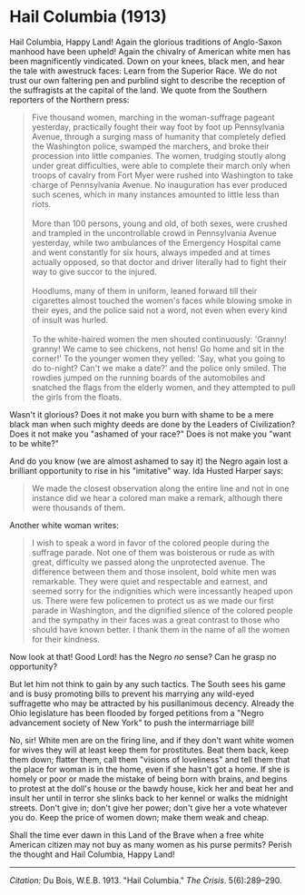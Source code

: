 <!--
title:   Hail Columbia
author:  Du Bois, W.E.B.
journal: The Crisis
year:    1913
volume:  5
issue:   6
pages:   289-290
-->

# Hail Columbia (1913)

Hail Columbia, Happy Land! Again the glorious traditions of Anglo-Saxon
manhood have been upheld! Again the chivalry of American white men has
been magnificently vindicated. Down on your knees, black men, and hear
the tale with awestruck faces: Learn from the Superior Race. We do not
trust our own faltering pen and purblind sight to describe the reception
of the suffragists at the capital of the land. We quote from the
Southern reporters of the Northern press:

> Five thousand women, marching in the woman-suffrage pageant yesterday,
practically fought their way foot by foot up Pennsylvania Avenue,
through a surging mass of humanity that completely defied the Washington
police, swamped the marchers, and broke their procession into little
companies. The women, trudging stoutly along under great difficulties,
were able to complete their march only when troops of cavalry from Fort
Myer were rushed into Washington to take charge of Pennsylvania Avenue.
No inauguration has ever produced such scenes, which in many instances
amounted to little less than riots.    
> &nbsp;     
> More than 100 persons, young and old, of both sexes, were crushed and
trampled in the uncontrollable crowd in Pennsylvania Avenue yesterday,
while two ambulances of the Emergency Hospital came and went constantly
for six hours, always impeded and at times actually opposed, so that doctor and driver literally had to fight their way to give succor to the injured.    
> &nbsp;     
> Hoodlums, many of them in uniform, leaned forward till their
cigarettes almost touched the women's faces while blowing smoke in their
eyes, and the police said not a word, not even when every kind of insult
was hurled.    
> &nbsp;     
> To the white-haired women the men shouted continuously: 'Granny!
granny! We came to see chickens, not hens! Go home and sit in the
corner!' To the younger women they yelled: 'Say, what you going to do
to-night? Can't we make a date?' and the police only smiled. The
rowdies jumped on the running boards of the automobiles and snatched the
flags from the elderly women, and they attempted to pull the girls from
the floats.

Wasn't it glorious? Does it not make you burn with shame to be a mere
black man when such mighty deeds are done by the Leaders of
Civilization? Does it not make you "ashamed of your race?" Does is not
make you "want to be white?"

And do you know (we are almost ashamed to say it) the Negro again lost a
brilliant opportunity to rise in his "imitative" way. Ida Husted Harper
says:

> We made the closest observation along the entire line and not in one
instance did we hear a colored man make a remark, although there were
thousands of them.

Another white woman writes:

> I wish to speak a word in favor of the colored people during the
suffrage parade. Not one of them was boisterous or rude as with great,
difficulty we passed along the unprotected avenue. The difference
between them and those insolent, bold white men was remarkable. They
were quiet and respectable and earnest, and seemed sorry for the
indignities which were incessantly heaped upon us. There were few
policemen to protect us as we made our first parade in Washington, and the dignified silence of the colored people and the sympathy in their faces was a great contrast to those who should have known better. I thank them in the name of all the women for their
kindness.

Now look at that! Good Lord! has the Negro *no* sense? Can he grasp no
opportunity?

But let him not think to gain by any such tactics. The South sees his
game and is busy promoting bills to prevent his marrying any wild-eyed
suffragette who may be attracted by his pusillanimous decency. Already
the Ohio legislature has been flooded by forged petitions from a "Negro
advancement society of New York" to push the intermarriage bill!

No, sir! White men are on the firing line, and if they don't want white
women for wives they will at least keep them for prostitutes. Beat them
back, keep them down; flatter them, call them "visions of loveliness" and tell them that the place for woman is in the home, even if she hasn't got a home. If she is homely or poor or made the mistake of being
born with brains, and begins to protest at the doll's house or the bawdy
house, kick her and beat her and insult her until in terror she slinks
back to her kennel or walks the midnight streets. Don't give in; don't
give her power; don't give her a vote whatever you do. Keep the price of
women down; make them weak and cheap.

Shall the time ever dawn in this Land of the Brave when a free white
American citizen may not buy as many women as his purse permits? Perish
the thought and Hail Columbia, Happy Land!

______________
*Citation:* Du Bois, W.E.B. 1913. "Hail Columbia." *The Crisis*. 5(6):289&ndash;290.
